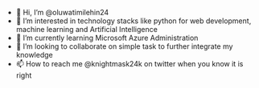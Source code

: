 - 👋 Hi, I’m @oluwatimilehin24
- 👀 I’m interested in technology stacks like python for web development, machine learning and Artificial Intelligence
- 🌱 I’m currently learning Microsoft Azure Administration
- 💞️ I’m looking to collaborate on simple task to further integrate my knowledge
- 📫 How to reach me @knightmask24k on twitter when you know it is right

<!---
oluwatimilehin24/oluwatimilehin24 is a ✨ special ✨ repository because its `README.md` (this file) appears on your GitHub profile.
You can click the Preview link to take a look at your changes.
--->

